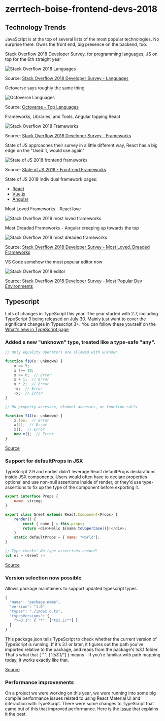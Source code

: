 # zerrtech-boise-frontend-devs-2018

## Technology Trends

JavaScript is at the top of several lists of the most popular technologies.  No surprise there.  Owns the front end, big presence on the backend, too.

Stack Overflow 2018 Developer Survey, for programming languages, JS on top for the 6th straight year

![Stack Overflow 2018 Languages](images/stack-overflow-2018-languages.png)

Source: [Stack Overflow 2018 Developer Survey - Languages](https://insights.stackoverflow.com/survey/2018/#technology-programming-scripting-and-markup-languages)

Octoverse says roughly the same thing

![Octoverse Languages](images/octoverse-languages.png)

Source: [Octoverse - Top Languages](https://octoverse.github.com/projects#languages)

Frameworks, Libraries, and Tools, Angular topping React

![Stack Overflow 2018 Frameworks](images/stack-overflow-2018-frameworks.png)

Source: [Stack Overflow 2018 Developer Survey - Frameworks](https://insights.stackoverflow.com/survey/2018/#technology-frameworks-libraries-and-tools)

State of JS approaches their survey in a little different way, React has a big edge on the "Used it, would use again"

![State of JS 2018 frontend frameworks](images/state-of-js-2018-frontend-frameworks.png)

Source: [State of JS 2018 - Front-end Frameworks](https://2018.stateofjs.com/front-end-frameworks/overview/)

State of JS 2018 Individual framework pages:
* [React](https://2018.stateofjs.com/front-end-frameworks/react/)
* [Vue.js](https://2018.stateofjs.com/front-end-frameworks/vuejs/)
* [Angular](https://2018.stateofjs.com/front-end-frameworks/angular/)

Most Loved Frameworks - React love

![Stack Overflow 2018 most loved frameworks](images/stack-overflow-2018-most-loved-frameworks.png)

Most Dreaded Frameworks - Angular creeping up towards the top

![Stack Overflow 2018 most dreaded frameworks](images/stack-overflow-2018-most-dreaded-frameworks.png)

Source: [Stack Overflow 2018 Developer Survey - Most Loved, Dreaded Frameworks](https://insights.stackoverflow.com/survey/2018/#technology-most-loved-dreaded-and-wanted-frameworks-libraries-and-tools)

VS Code somehow the most popular editor now

![Stack Overflow 2018 editor](images/stack-overflow-2018-editor.png)

Source: [Stack Overflow 2018 Developer Survey - Most Popular Dev Environments](https://insights.stackoverflow.com/survey/2018/#technology-most-loved-dreaded-and-wanted-frameworks-libraries-and-tools)


## Typescript

Lots of changes in TypeScript this year.  The year started with 2.7, including TypeScript 3 being released on July 30.  Mainly just want to cover the significant changes in Typescript 3+.  You can follow these yourself on the [What's new in TypeScript page](https://github.com/Microsoft/TypeScript/wiki/What's-new-in-TypeScript)

### Added a new "unknown" type, treated like a type-safe "any".

```javascript
// Only equality operators are allowed with unknown

function f10(x: unknown) {
    x == 5;
    x !== 10;
    x >= 0;  // Error
    x + 1;  // Error
    x * 2;  // Error
    -x;  // Error
    +x;  // Error
}

// No property accesses, element accesses, or function calls

function f11(x: unknown) {
    x.foo;  // Error
    x[5];  // Error
    x();  // Error
    new x();  // Error
}
```

[Source](https://github.com/Microsoft/TypeScript/wiki/What's-new-in-TypeScript#new-unknown-top-type)

### Support for defaultProps in JSX

TypeScript 2.9 and earlier didn’t leverage React defaultProps declarations inside JSX components. Users would often have to declare properties optional and use non-null assertions inside of render, or they'd use type-assertions to fix up the type of the component before exporting it.

```javascript
export interface Props {
    name: string;
}

export class Greet extends React.Component<Props> {
    render() {
        const { name } = this.props;
        return <div>Hello ${name.toUpperCase()}!</div>;
    }
    static defaultProps = { name: "world"};
}

// Type-checks! No type assertions needed!
let el = <Greet />
```

[Source](https://github.com/Microsoft/TypeScript/wiki/What's-new-in-TypeScript#support-for-defaultprops-in-jsx)

### Version selection now possible

Allows package maintainers to support updated typescript types.

```javascript
{
  "name": "package-name",
  "version": "1.0",
  "types": "./index.d.ts",
  "typesVersions": {
    ">=3.1": { "*": ["ts3.1/*"] }
  }
}
```

This package.json tells TypeScript to check whether the current version of TypeScript is running. If it's 3.1 or later, it figures out the path you've imported relative to the package, and reads from the package's ts3.1 folder. That's what that { "*": ["ts3.1/*"] } means - if you're familiar with path mapping today, it works exactly like that.

[Source](https://github.com/Microsoft/TypeScript/wiki/What's-new-in-TypeScript#version-selection-with-typesversions)

### Performance improvements

On a project we were working on this year, we were running into some big compile performance issues related to using React Material UI and interaction with TypeScript.  There were some changes to TypeScript that came out of this that improved performance.  Here is the [Issue](https://github.com/Microsoft/TypeScript/issues/25085) that explains it the best.
